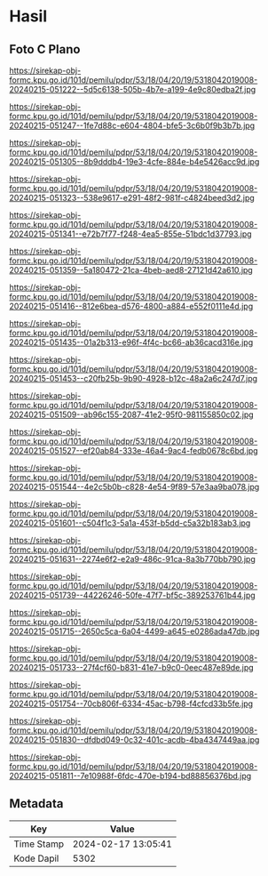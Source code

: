 # Hasil

## Foto C Plano

https://sirekap-obj-formc.kpu.go.id/101d/pemilu/pdpr/53/18/04/20/19/5318042019008-20240215-051222--5d5c6138-505b-4b7e-a199-4e9c80edba2f.jpg

https://sirekap-obj-formc.kpu.go.id/101d/pemilu/pdpr/53/18/04/20/19/5318042019008-20240215-051247--1fe7d88c-e604-4804-bfe5-3c6b0f9b3b7b.jpg

https://sirekap-obj-formc.kpu.go.id/101d/pemilu/pdpr/53/18/04/20/19/5318042019008-20240215-051305--8b9dddb4-19e3-4cfe-884e-b4e5426acc9d.jpg

https://sirekap-obj-formc.kpu.go.id/101d/pemilu/pdpr/53/18/04/20/19/5318042019008-20240215-051323--538e9617-e291-48f2-981f-c4824beed3d2.jpg

https://sirekap-obj-formc.kpu.go.id/101d/pemilu/pdpr/53/18/04/20/19/5318042019008-20240215-051341--e72b7f77-f248-4ea5-855e-51bdc1d37793.jpg

https://sirekap-obj-formc.kpu.go.id/101d/pemilu/pdpr/53/18/04/20/19/5318042019008-20240215-051359--5a180472-21ca-4beb-aed8-27121d42a610.jpg

https://sirekap-obj-formc.kpu.go.id/101d/pemilu/pdpr/53/18/04/20/19/5318042019008-20240215-051416--812e6bea-d576-4800-a884-e552f0111e4d.jpg

https://sirekap-obj-formc.kpu.go.id/101d/pemilu/pdpr/53/18/04/20/19/5318042019008-20240215-051435--01a2b313-e96f-4f4c-bc66-ab36cacd316e.jpg

https://sirekap-obj-formc.kpu.go.id/101d/pemilu/pdpr/53/18/04/20/19/5318042019008-20240215-051453--c20fb25b-9b90-4928-b12c-48a2a6c247d7.jpg

https://sirekap-obj-formc.kpu.go.id/101d/pemilu/pdpr/53/18/04/20/19/5318042019008-20240215-051509--ab96c155-2087-41e2-95f0-981155850c02.jpg

https://sirekap-obj-formc.kpu.go.id/101d/pemilu/pdpr/53/18/04/20/19/5318042019008-20240215-051527--ef20ab84-333e-46a4-9ac4-fedb0678c6bd.jpg

https://sirekap-obj-formc.kpu.go.id/101d/pemilu/pdpr/53/18/04/20/19/5318042019008-20240215-051544--4e2c5b0b-c828-4e54-9f89-57e3aa9ba078.jpg

https://sirekap-obj-formc.kpu.go.id/101d/pemilu/pdpr/53/18/04/20/19/5318042019008-20240215-051601--c504f1c3-5a1a-453f-b5dd-c5a32b183ab3.jpg

https://sirekap-obj-formc.kpu.go.id/101d/pemilu/pdpr/53/18/04/20/19/5318042019008-20240215-051631--2274e6f2-e2a9-486c-91ca-8a3b770bb790.jpg

https://sirekap-obj-formc.kpu.go.id/101d/pemilu/pdpr/53/18/04/20/19/5318042019008-20240215-051739--44226246-50fe-47f7-bf5c-389253761b44.jpg

https://sirekap-obj-formc.kpu.go.id/101d/pemilu/pdpr/53/18/04/20/19/5318042019008-20240215-051715--2650c5ca-6a04-4499-a645-e0286ada47db.jpg

https://sirekap-obj-formc.kpu.go.id/101d/pemilu/pdpr/53/18/04/20/19/5318042019008-20240215-051733--27f4cf60-b831-41e7-b9c0-0eec487e89de.jpg

https://sirekap-obj-formc.kpu.go.id/101d/pemilu/pdpr/53/18/04/20/19/5318042019008-20240215-051754--70cb806f-6334-45ac-b798-f4cfcd33b5fe.jpg

https://sirekap-obj-formc.kpu.go.id/101d/pemilu/pdpr/53/18/04/20/19/5318042019008-20240215-051830--dfdbd049-0c32-401c-acdb-4ba4347449aa.jpg

https://sirekap-obj-formc.kpu.go.id/101d/pemilu/pdpr/53/18/04/20/19/5318042019008-20240215-051811--7e10988f-6fdc-470e-b194-bd88856376bd.jpg


## Metadata

| Key        | Value               |
| ---------- | ------------------- |
| Time Stamp | 2024-02-17 13:05:41 |
| Kode Dapil | 5302                |



